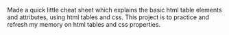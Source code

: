 Made a quick little cheat sheet which explains the basic html table elements and attributes, using html tables and css. This project is to practice and refresh my memory on html tables and css properties.
